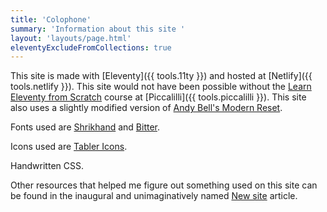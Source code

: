 ```yaml
---
title: 'Colophone'
summary: 'Information about this site '
layout: 'layouts/page.html'
eleventyExcludeFromCollections: true
---
```

This site is made with [Eleventy]({{ tools.11ty }}) and hosted at [Netlify]({{ tools.netlify }}). This site would not have been possible without the [Learn Eleventy from Scratch](https://piccalil.li/course/learn-eleventy-from-scratch/) course at [Piccalilli]({{ tools.piccalilli }}). This site also uses a slightly modified version of [Andy Bell's Modern Reset](https://github.com/hankchizljaw/modern-css-reset).

Fonts used are [Shrikhand](https://fonts.google.com/specimen/Shrikhand) and [Bitter](https://fonts.google.com/specimen/Bitter).

Icons used are [Tabler Icons](https://tablericons.com/).

Handwritten CSS.

Other resources that helped me figure out something used on this site can be found in the inaugural and unimaginatively named [New site](/articles/new-site) article.
